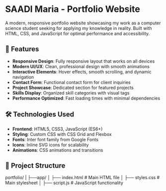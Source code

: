 # SAADI Maria - Portfolio Website

A modern, responsive portfolio website showcasing my work as a computer science student seeking for applying my knowledge in reality. Built with HTML, CSS, and JavaScript for optimal performance and accessibility.

## 🌟 Features

- **Responsive Design**: Fully responsive layout that works on all devices
- **Modern UI/UX**: Clean, professional design with smooth animations
- **Interactive Elements**: Hover effects, smooth scrolling, and dynamic navigation
- **Contact Form**: Functional contact form for client inquiries
- **Project Showcase**: Dedicated section for featured projects
- **Skills Display**: Organized skill categories with visual tags
- **Performance Optimized**: Fast loading times with minimal dependencies

## 🛠️ Technologies Used

- **Frontend**: HTML5, CSS3, JavaScript (ES6+)
- **Styling**: Custom CSS with CSS Grid and Flexbox
- **Fonts**: Inter font family from Google Fonts
- **Icons**: Inline SVG icons for scalability
- **Animations**: CSS animations and transitions

## 📁 Project Structure

portfolio/
|   ├──app/
│   ├── index.html          # Main HTML file
│   ├── styles.css          # Main stylesheet
│   ├── script.js           # JavaScript functionality


